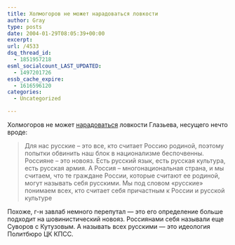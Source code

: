 ```yaml
---
title: Холмогоров не может нарадоваться ловкости
author: Gray
type: posts
date: 2004-01-29T08:05:39+00:00
excerpt:
url: /4533
dsq_thread_id:
  - 1851957218
esml_socialcount_LAST_UPDATED:
  - 1497201726
essb_cache_expire:
  - 1616596120
categories:
  - Uncategorized

---
```








Холмогоров не может <a href="http://www.livejournal.com/users/holmogor/664356.html" target="_blank">нарадоваться</a> ловкости Глазьева, несущего нечто вроде:

> Для нас русские &#8211; это все, кто считает Россию родиной, поэтому попытки обвинить наш блок в национализме беспочвенны. Россияне &#8211; это новояз. Есть русский язык, есть русская культура, есть русская армия. А Россия &#8211; многонациональная страна, и мы считаем, что те граждане России, которые считают ее родиной, могут называть себя русскими. Мы под словом &#171;русские&#187; понимаем всех, кто считает себя причастным к России и русской культуре

Похоже, г-н завлаб немного перепутал &#8212; это его определение больше подходит на шовинистический новояз. Россиянами себя называли еще Суворов с Кутузовым. А называть всех русскими &#8212; это идеология Политбюро ЦК КПСС.